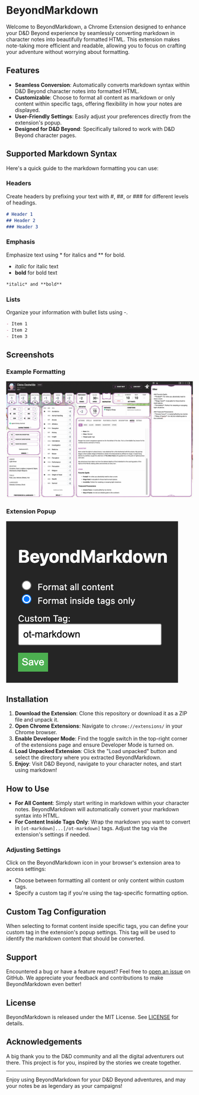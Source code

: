 # BeyondMarkdown

Welcome to BeyondMarkdown, a Chrome Extension designed to enhance your D&D Beyond experience by seamlessly converting markdown in character notes into beautifully formatted HTML. This extension makes note-taking more efficient and readable, allowing you to focus on crafting your adventure without worrying about formatting.

## Features

- **Seamless Conversion**: Automatically converts markdown syntax within D&D Beyond character notes into formatted HTML.
- **Customizable**: Choose to format all content as markdown or only content within specific tags, offering flexibility in how your notes are displayed.
- **User-Friendly Settings**: Easily adjust your preferences directly from the extension's popup.
- **Designed for D&D Beyond**: Specifically tailored to work with D&D Beyond character pages.

## Supported Markdown Syntax

Here's a quick guide to the markdown formatting you can use:

### Headers

Create headers by prefixing your text with #, ##, or ### for different levels of headings.

```markdown
# Header 1
## Header 2
### Header 3
```

### Emphasis

Emphasize text using * for italics and ** for bold.

- *italic* for italic text
- **bold** for bold text

``` markdown
*italic* and **bold**
```

### Lists

Organize your information with bullet lists using -.

```markdown
- Item 1
- Item 2
- Item 3
```

## Screenshots

### Example Formatting

![Example Formatting](screenshots/example-formatting.png "Example Formatting")

### Extension Popup

![Extension Popup](screenshots/extension-popup.png "Extension Popup")

## Installation

1. **Download the Extension**: Clone this repository or download it as a ZIP file and unpack it.
2. **Open Chrome Extensions**: Navigate to `chrome://extensions/` in your Chrome browser.
3. **Enable Developer Mode**: Find the toggle switch in the top-right corner of the extensions page and ensure Developer Mode is turned on.
4. **Load Unpacked Extension**: Click the "Load unpacked" button and select the directory where you extracted BeyondMarkdown.
5. **Enjoy**: Visit D&D Beyond, navigate to your character notes, and start using markdown!

## How to Use

- **For All Content**: Simply start writing in markdown within your character notes. BeyondMarkdown will automatically convert your markdown syntax into HTML.
- **For Content Inside Tags Only**: Wrap the markdown you want to convert in `[ot-markdown]...[/ot-markdown]` tags. Adjust the tag via the extension's settings if needed.

### Adjusting Settings

Click on the BeyondMarkdown icon in your browser's extension area to access settings:
- Choose between formatting all content or only content within custom tags.
- Specify a custom tag if you're using the tag-specific formatting option.

## Custom Tag Configuration

When selecting to format content inside specific tags, you can define your custom tag in the extension's popup settings. This tag will be used to identify the markdown content that should be converted.

## Support

Encountered a bug or have a feature request? Feel free to [open an issue](https://github.com/derhermann/BeyondMarkdown/issues) on GitHub. We appreciate your feedback and contributions to make BeyondMarkdown even better!

## License

BeyondMarkdown is released under the MIT License. See [LICENSE](LICENSE) for details.

## Acknowledgements

A big thank you to the D&D community and all the digital adventurers out there. This project is for you, inspired by the stories we create together.

---
Enjoy using BeyondMarkdown for your D&D Beyond adventures, and may your notes be as legendary as your campaigns!

